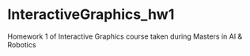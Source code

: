 # InteractiveGraphics_hw1
Homework 1 of Interactive Graphics course taken during Masters in AI &amp; Robotics
